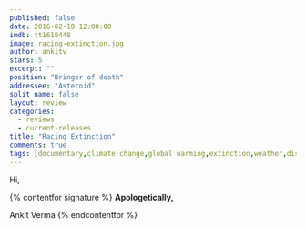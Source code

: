 ```yaml
---
published: false
date: 2016-02-10 12:00:00
imdb: tt1618448
image: racing-extinction.jpg
author: ankitv
stars: 5
excerpt: ""
position: "Bringer of death"
addressee: "Asteroid"
split_name: false
layout: review
categories: 
  - reviews
  - current-releases
title: "Racing Extinction"
comments: true
tags: [documentary,climate change,global warming,extinction,weather,disaster]
---
```

Hi,


{% contentfor signature %}
**Apologetically,**

Ankit Verma
{% endcontentfor %}